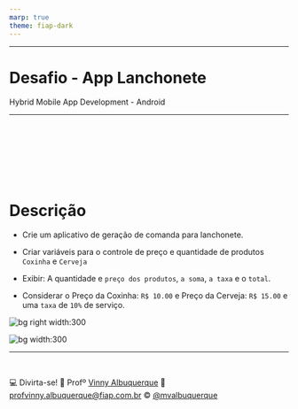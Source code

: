 ```yaml
---
marp: true
theme: fiap-dark
---
```


<!-- _class: logo -->

---
<!-- _class: title -->
# Desafio  - App Lanchonete
Hybrid Mobile App Development - Android

---
<!--header: Desafio - Lanchonete-->
<br>
<br>
<br>
<br>
<BR>
<BR>

# Descrição
- Crie um aplicativo de geração de comanda para lanchonete.

- Criar variáveis para o controle de preço e quantidade de produtos `Coxinha` e `Cerveja`

- Exibir:  A quantidade e `preço dos produtos`, `a soma`, `a taxa` e o `total`.

- Considerar o Preço da Coxinha: `R$ 10.00` e Preço da Cerveja: `R$ 15.00` e uma `taxa` de `10%` de serviço.


![bg right width:300](../../Assets/App_Lanchonete/Tela1.png) <!-- Setting height to 300px -->

![bg width:300](../..//Assets/App_Lanchonete/Tela2.png) <!-- Setting height to 300px -->

---
<!-- header: 'Dúvidas' -->
<br>

:computer: Divirta-se!
:school: Profº [Vinny Albuquerque](http://www.linkedin.com/in/mvalbuquerque)
:email: profvinny.albuquerque@fiap.com.br
:copyright: [@mvalbuquerque](http://www.linkedin.com/in/mvalbuquerque)